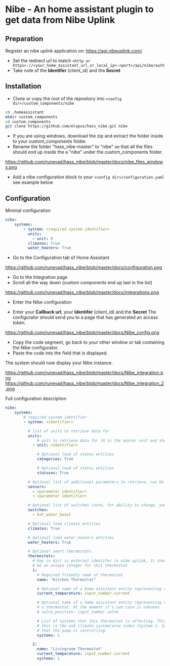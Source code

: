 Nibe - An home assistant plugin to get data from Nibe Uplink
============================================================

Preparation
------------

Register an nibe uplink application on: https://api.nibeuplink.com/

  * Set the redirect url to match `<http or https>://<your_home_assistant_url_or_local_ip>:<port>/api/nibe/auth`
  * Take note of the **Identifer** (client_id) and the **Secret**

Installation
------------

 * Clone or copy the root of the repository into `<config dir>/custom_components/nibe`

 ```bash
 cd .homeassistant
 mkdir custom_components
 cd custom_components
 git clone https://github.com/elupus/hass_nibe.git nibe
 ```

 * If you are using windows, download the zip and extract the folder inside to your custom_components folder.
 * Rename the folder "hass_nibe-master" to "nibe" so that all the files should end up inside the a "nibe" under the custom_components folder.

  https://github.com/runevad/hass_nibe/blob/master/docs/nibe_files_windows.png


 * Add a nibe configuration block to your `<config dir>/configuration.yaml` see example below

Configuration
-------------

Minimal configuration
```yaml
nibe:
    systems:
        - system: <required system identifier>
          units:
            - unit: 0
          climates: True
          water_heaters: True
```

* Go to the Configuration tab of Home Assistant

https://github.com/runevad/hass_nibe/blob/master/docs/configuration.png

* Go to the Integration page
* Scroll all the way down (custom components end up last in the list)

https://github.com/runevad/hass_nibe/blob/master/docs/integrations.png

* Enter the Nibe configuration
- Enter your **Callback url**, your **Identifer** (client_id) and the **Secret**
The configurator should send you to a page that has generated an access token.

https://github.com/runevad/hass_nibe/blob/master/docs/Nibe_config.png

* Copy the code segment, go back to your other window or tab containing the Nibe configurator.
* Paste the code into the field that is displayed.

The system should now display your Nibe instance.

https://github.com/runevad/hass_nibe/blob/master/docs/Nibe_integration.png
https://github.com/runevad/hass_nibe/blob/master/docs/Nibe_integration_2.png

Full configuration description
```yaml
nibe:
    systems:
        # required system identifier
        - system: <identifier>

          # list of units to retrieve data for
          units:
              # unit to retrieve data for (0 is the master unit and should always exist)
            - unit: <identifier>

              # Optional load of status entities
              categories: True

              # Optional load of status entities
              statuses: True

          # Optional list of additional parameters to retrieve, can be done here or on the sensor platform.
          sensors:
            - <parameter identifier>
            - <parameter identifier>

          # Optional list of switches (note, for ability to change, you need to use writeaccess and have payed license).
          switches:
            - hot_water_boost

          # Optional load climate entities
          climates: True

          # Optional load water_heaters entities
          water_heaters: True

          # Optional smart thermostats.
          thermostats:
            # Key in dict is external identifer in nibe uplink, it should
            # be an unique integer for this thermostat
            1:
              # Required friendly name of thermostat
              name: "Kitchen Thermostat"

              # Optional name of a home assistant entity representing current temperature
              current_temperature: input_number.current

              # Optional name of a home assistant entity representing valve position of
              # a thermostat. At the moment it's use case is unknown.
              # valve_position: input_number.valve

              # List of systems that this thermostat is affecting. This is
              # this is the sub climate system/area index (System 1, System 2, ..)
              # that the pump is controlling.
              systems: 1

            2:
              name: "Livingroom Thermostat"
              current_temperature: input_number.current
              systems: 1
```
